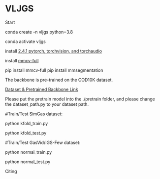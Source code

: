# VLJGS

Start

conda create -n vljgs python=3.8

conda activate vljgs

install [2.4.1 pytorch, torchvision, and torchaudio](https://pytorch.org/get-started/previous-versions/) 

install [mmcv-full](https://mmcv.readthedocs.io/en/latest/get_started/installation.html) 

pip install mmcv-full
pip install mmsegmentation


The backbone is pre-trained on the COD10K dataset.   

[Dataset & Pretrained Backbone Link](https://drive.google.com/drive/folders/1EuQyTL3lETJLGCM31Kh4IYmLsLcPoMQn?usp=sharing)

Please put the pretrain model into the ./pretrain folder, and please change the dataset_path.py to your dataset path.

#Train/Test SimGas dataset:

   python kfold_train.py

   python kfold_test.py

#Train/Test GasVid/IGS-Few dataset:

  python normal_train.py
  
  python normal_test.py


Citing 

